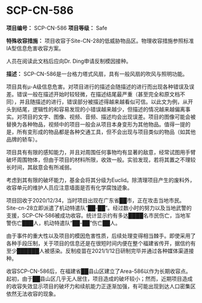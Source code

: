 # SCP-CN-586




**项目编号：** SCP-CN-586
**项目等级：** Safe

**特殊收容措施：** 项目收容于Site-CN-28的低威胁物品区。物理收容措施参照标准IA型信息危害收容方案。

人员在阅读此文档后应向Dr. Ding申请反制模因接种。

**描述：** SCP-CN-586是一台格力塔式风扇，具有一般风扇的吹风与照明功能。

项目具有μ-A级信息危害。对项目进行的描述会随描述的进行而出现各种错误及误差。错误一般在描述开始时较轻微，在描述结尾最严重（甚至完全和原文档不同），并且随描述的进行，错误部分被描述得越来越看似可信。以此文为例，从开头到结尾，逻辑性的和容易发现的小错误越来越少，但描述的情况越来越偏离事实。对项目的文字、图像、视频、音频、描述均会出现误差。项目的图像可能会被替换为各种物品，视频中的项目一般会从项目本身变形为其他物品。值得一提的是，所有变形成的物品都是各种交通工具，但不会出现与项目类似的物品（如其他品牌的轿车）。

项目具有有限的感知能力，并且对周围任何事物均有显著的敌意，经常试图用手臂破坏周围物体，但由于项目的材料所限，收效一般。实验发现，若将其置之不理较长时间，其敌意会有所减弱。

考虑到其有限的破坏能力，基金会将其分级为Euclid。除清理项目产生的废料外，收容单元的维护人员应注意墙面是否有化学腐蚀迹象。

项目回收于2020/12/34，当时项目出现在广东省██市，正在攻击当地市民。Site-cn-28立即派遣了机动特遣队“██-██”。经过数小时的努力以及当地武警的支援，SCP-CN-586被成功收容。统计显示约有多达████名市民伤亡，当地军警伤亡███人，机动特遣队“██-██”伤亡██人。

由于事件的重大性以及项目的模因危害性质，后续处理变得相当棘手。即使采用了各种手段压制，关于项目的信息还是在很短时间内便在整个福建省传开，据信约有至少██████人被感染。反制疫苗在2021/1/12日研制完毕并通过各种媒体渠道接种。

收容SCP-CN-586后，在福建省██县山区建立了Area-586以作为长期收容点。起初，由于██县山区几乎无人居住，项目造成的破坏较小；然而，近期项目造成的收容失效显示项目的破坏力和续航能力正逐渐加强，有可能出现到达人口密集区依然无法收容的现象。



